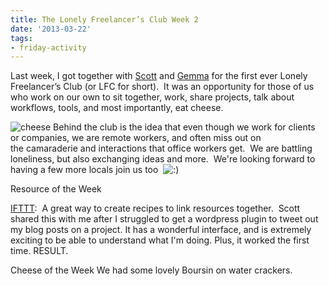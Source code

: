 ```yaml
---
title: The Lonely Freelancer’s Club Week 2
date: '2013-03-22'
tags:
- friday-activity
---
```


Last week, I got together with 
[Scott](https://twitter.com/scottsweb) and 
[Gemma](https://twitter.com/gemmagarner) for the first ever Lonely Freelancer’s Club (or LFC for short).  It was an opportunity for those of us who work on our own to sit together, work, share projects, talk about workflows, tools, and most importantly, eat cheese.

![cheese](http://thisiscapra.com/wp-content/uploads/2013/03/cheese-300x300.jpg) Behind the club is the idea that even though we work for clients or companies, we are remote workers, and often miss out on the camaraderie and interactions that office workers get.  We are battling loneliness, but also exchanging ideas and more.  We're looking forward to having a few more locals join us too 
![:)](http://thisiscapra.com/wp-includes/images/smilies/icon_smile.gif)

Resource of the Week

[IFTTT](http://ifttt.com/):  A great way to create recipes to link resources together.  Scott shared this with me after I struggled to get a wordpress plugin to tweet out my blog posts on a project. It has a wonderful interface, and is extremely exciting to be able to understand what I'm doing. Plus, it worked the first time. RESULT.

Cheese of the Week
We had some lovely Boursin on water crackers.
